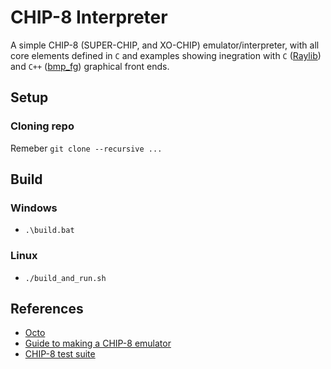 # CHIP-8 Interpreter
A simple CHIP-8 (SUPER-CHIP, and XO-CHIP) emulator/interpreter, with all core elements defined in `C`
and examples showing inegration with `C` ([Raylib]()) and `C++` ([bmp_fg]()) graphical front ends.

## Setup
### Cloning repo
Remeber `git clone --recursive ...`

## Build
### Windows
- `.\build.bat`

### Linux
- `./build_and_run.sh`

## References
 - [Octo](https://github.com/JohnEarnest/Octo)
 - [Guide to making a CHIP-8 emulator](https://tobiasvl.github.io/blog/write-a-chip-8-emulator/)
 - [CHIP-8 test suite](https://github.com/Timendus/chip8-test-suite)
